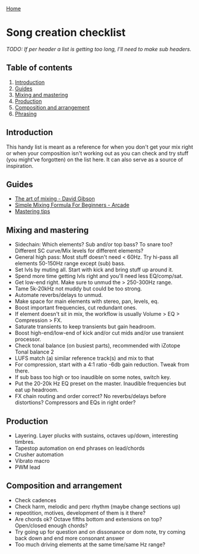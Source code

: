 [Home](index.md)

# Song creation checklist
*TODO: If per header a list is getting too long, I'll need to make sub headers.*

## Table of contents
1. [Introduction](#introduction)
2. [Guides](#guides)
3. [Mixing and mastering](#mixing-and-mastering)
4. [Production](#production)
5. [Composition and arrangement](#composition-and-arrangement)
6. [Phrasing](#phrasing)

## Introduction
This handy list is meant as a reference for when you don't get your mix right or when your composition isn't working out as you can check and try stuff (you might've forgotten) on the list here. It can also serve as a source of inspiration.

## Guides
- [The art of mixing - David Gibson](#)
- [Simple Mixing Formula For Beginners - Arcade](https://www.youtube.com/watch?v=hAIOj0wexFI)
- [Mastering tips](https://splice.com/blog/mastering-101-limiting/#:~:text=The%20more%20gain%20reduction%20you,no%20more%20than%202.5%20dB.)

## Mixing and mastering
- Sidechain: Which elements? Sub and/or top bass? To snare too? Different SC curve/Mix levels for different elements?
- General high pass: Most stuff doesn't need < 60Hz. Try hi-pass all elements 50-150Hz range except (sub) bass.
- Set lvls by muting all. Start with kick and bring stuff up around it.
- Spend more time getting lvls right and you'll need less EQ/comp/sat.
- Get low-end right. Make sure to unmud the > 250-300Hz range.
- Tame 5k-20kHz not muddy but could be too strong.
- Automate reverbs/delays to unmud.
- Make space for main elements with stereo, pan, levels, eq.
- Boost important frequencies, cut redundant ones.
- If element doesn't sit in mix, the workflow is usually Volume > EQ > Compression > FX.
- Saturate transients to keep transients but gain headroom.
- Boost high-end/low-end of kick and/or cut mids and/or use transient processor.
- Check tonal balance (on busiest parts), recommended with iZotope Tonal balance 2
- LUFS match (a) similar reference track(s) and mix to that
- For compression, start with a 4:1 ratio -6db gain reduction. Tweak from there.
- If sub bass too high or too inaudible on some notes, switch key.
- Put the 20-20k Hz EQ preset on the master. Inaudible frequencies but eat up headroom.
- FX chain routing and order correct? No reverbs/delays before distortions? Compressors and EQs in right order?

## Production
- Layering. Layer plucks with sustains, octaves up/down, interesting timbres.
- Tapestop automation on end phrases on lead/chords
- Crusher automation
- Vibrato macro
- PWM lead

## Composition and arrangement
- Check cadences
- Check harm, melodic and perc rhythm (maybe change sections up)
- repeotition, motives, development of them is it there?
- Are chords ok? Octave fifths bottom and extensions on top? Open/closed enough chords?
- Try going up for question and on dissonance or dom note, try coming back down and end more consonant answer
- Too much driving elements at the same time/same Hz range?

